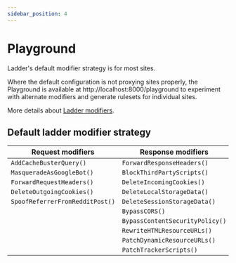 ```yaml
---
sidebar_position: 4
---
```


# Playground

Ladder's default modifier strategy is for most sites.

Where the default configuration is not proxying sites properly, the Playground is available at http://localhost:8000/playground to experiment with alternate modifiers and generate rulesets for individual sites.

More details about [Ladder modifiers](/docs/category/modifiers).

## Default ladder modifier strategy

| Request modifiers               | Response modifiers              |
| ------------------------------- | ------------------------------- |
| `AddCacheBusterQuery()`         | `ForwardResponseHeaders()`      |
| `MasqueradeAsGoogleBot()`       | `BlockThirdPartyScripts()`      |
| `ForwardRequestHeaders()`       | `DeleteIncomingCookies()`       |
| `DeleteOutgoingCookies()`       | `DeleteLocalStorageData()`      |
| `SpoofReferrerFromRedditPost()` | `DeleteSessionStorageData()`    |
|                                 | `BypassCORS()`                  |
|                                 | `BypassContentSecurityPolicy()` |
|                                 | `RewriteHTMLResourceURLs()`     |
|                                 | `PatchDynamicResourceURLs()`    |
|                                 | `PatchTrackerScripts()`         |
